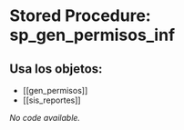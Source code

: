 # Stored Procedure: sp_gen_permisos_inf

## Usa los objetos:
- [[gen_permisos]]
- [[sis_reportes]]

*No code available.*
